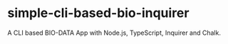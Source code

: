 # simple-cli-based-bio-inquirer
A CLI based BIO-DATA App with Node.js, TypeScript, Inquirer and Chalk.
